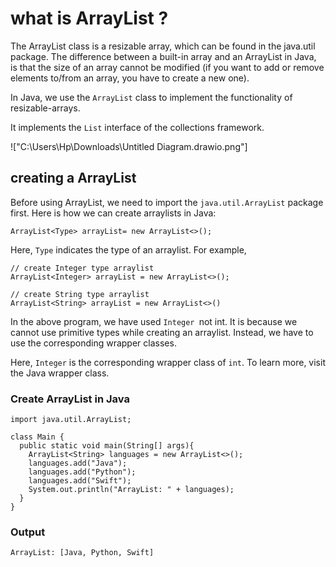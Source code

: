 # what is ArrayList ?
The ArrayList class is a resizable array, which can be found in the java.util package. The difference between a built-in array and an ArrayList in Java, is that the size of an array cannot be modified (if you want to add or remove elements to/from an array, you have to create a new one).

In Java, we use the `ArrayList` class to implement the functionality of resizable-arrays.

It implements the `List` interface of the collections framework.

!["C:\Users\Hp\Downloads\Untitled Diagram.drawio.png"]

## creating a ArrayList

Before using ArrayList, we need to import the `java.util.ArrayList` package first. Here is how we can create arraylists in Java:

```ArrayList<Type> arrayList= new ArrayList<>();```

Here, `Type` indicates the type of an arraylist. For example,

```
// create Integer type arraylist
ArrayList<Integer> arrayList = new ArrayList<>();

// create String type arraylist
ArrayList<String> arrayList = new ArrayList<>()
```
In the above program, we have used `Integer `not int. It is because we cannot use primitive types while creating an arraylist. Instead, we have to use the corresponding wrapper classes.

Here, `Integer` is the corresponding wrapper class of `int`. To learn more, visit the Java wrapper class.

### Create ArrayList in Java

```
import java.util.ArrayList;

class Main {
  public static void main(String[] args){
    ArrayList<String> languages = new ArrayList<>();
    languages.add("Java");
    languages.add("Python");
    languages.add("Swift");
    System.out.println("ArrayList: " + languages);
  }
}
```
### Output
```
ArrayList: [Java, Python, Swift]
```




